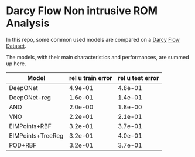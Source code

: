# Darcy Flow Non intrusive ROM Analysis
In this repo, some common used models are compared on a [Darcy](https://github.com/guglielmopadula/DarcyFlowCircle) [Flow](https://github.com/guglielmopadula/DarcyFlowCircle) [Dataset](https://github.com/guglielmopadula/DarcyFlowCircle).


The models, with their main characteristics and 
performances, are summed up here.


|Model              |rel u train error|rel u test error| 
|-------------------|-----------------|----------------|
|DeepONet           |4.9e-01          |4.8e-01         |
|DeepONet-reg       |1.6e-01          |1.4e-01         |
|ANO                |2.0e-00          |1.8e-00         |
|VNO                |2.2e-01          |2.1e-01         |
|EIMPoints+RBF      |3.2e-01          |3.7e-01         |
|EIMPoints+TreeReg  |3.2e-01          |4.0e-01         |
|POD+RBF            |3.2e-01          |3.7e-01         |